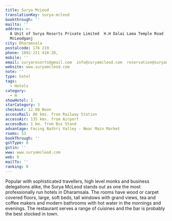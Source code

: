 ```yaml
---
title: Surya McLeod
translationKey: surya-mcleod
bookthrough: ''
mailto: ''
address: >-
  A Unit of Surya Resorts Private Limited  H.H Dalai Lama Temple Road 
  McLeodganj
city: Dharamsala
postalcode: 176 219
phone: 1892-221 418-20,
mobile: ''
email: suryaresorts@gmail.com  info@suryamcleod.com  reservation@suryamcleod.com
website: www.suryamcleod.com
note: ''
type: hotel
tags:
  - Hotels
category:
  - H
showHotel: 1
starCategory: 3
checkout: 12.00 Noon
accessRail: 80 kms. from Railway Station
accessAir: 135 kms. from Airport
accessBus: 1 km. from Bus Stand
advantage: Facing Bathri Valley - Near Main Market
rooms: 53
bookThrough: ''
gstType: 0
gstin: ''
www: www.suryamcleod.com
web: 0
mailTo: ''
ranking: 0
---
```







Popular with sophisticated travellers, high level monks and business delegations alike, the Surya McLeod stands out as one the most professionally run hotels in Dharamsala.    The rooms have wood or carpet covered floors, large, soft beds, tall windows with grand views, tea and coffee makers and modern bathrooms with hot water in the mornings and evenings.     The restaurant serves a range of cuisines and the bar is probably the best stocked in town.